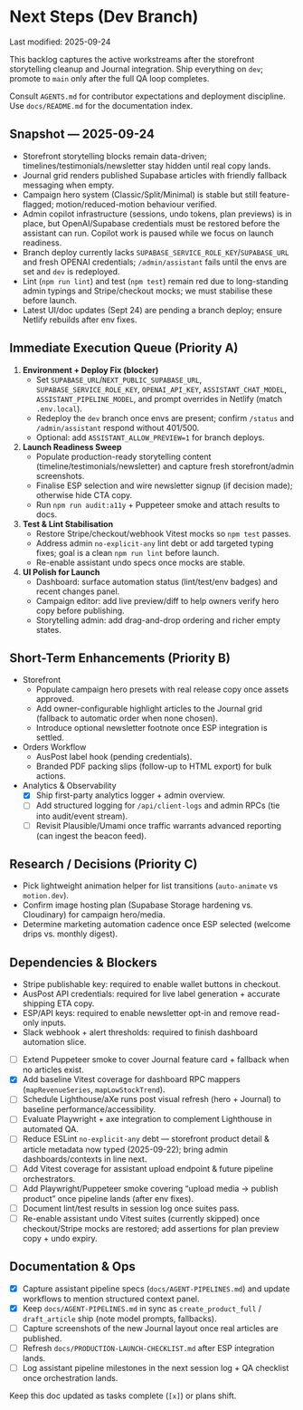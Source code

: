 # Next Steps (Dev Branch)

Last modified: 2025-09-24

This backlog captures the active workstreams after the storefront storytelling cleanup and Journal integration. Ship everything on `dev`; promote to `main` only after the full QA loop completes.

Consult `AGENTS.md` for contributor expectations and deployment discipline. Use `docs/README.md` for the documentation index.

## Snapshot — 2025-09-24
- Storefront storytelling blocks remain data-driven; timelines/testimonials/newsletter stay hidden until real copy lands.
- Journal grid renders published Supabase articles with friendly fallback messaging when empty.
- Campaign hero system (Classic/Split/Minimal) is stable but still feature-flagged; motion/reduced-motion behaviour verified.
- Admin copilot infrastructure (sessions, undo tokens, plan previews) is in place, but OpenAI/Supabase credentials must be restored before the assistant can run. Copilot work is paused while we focus on launch readiness.
- Branch deploy currently lacks `SUPABASE_SERVICE_ROLE_KEY`/`SUPABASE_URL` and fresh OPENAI credentials; `/admin/assistant` fails until the envs are set and `dev` is redeployed.
- Lint (`npm run lint`) and test (`npm test`) remain red due to long-standing admin typings and Stripe/checkout mocks; we must stabilise these before launch.
- Latest UI/doc updates (Sept 24) are pending a branch deploy; ensure Netlify rebuilds after env fixes.

## Immediate Execution Queue (Priority A)
1. **Environment + Deploy Fix (blocker)**
   - Set `SUPABASE_URL`/`NEXT_PUBLIC_SUPABASE_URL`, `SUPABASE_SERVICE_ROLE_KEY`, `OPENAI_API_KEY`, `ASSISTANT_CHAT_MODEL`, `ASSISTANT_PIPELINE_MODEL`, and prompt overrides in Netlify (match `.env.local`).
   - Redeploy the `dev` branch once envs are present; confirm `/status` and `/admin/assistant` respond without 401/500.
   - Optional: add `ASSISTANT_ALLOW_PREVIEW=1` for branch deploys.
2. **Launch Readiness Sweep**
   - Populate production-ready storytelling content (timeline/testimonials/newsletter) and capture fresh storefront/admin screenshots.
   - Finalise ESP selection and wire newsletter signup (if decision made); otherwise hide CTA copy.
   - Run `npm run audit:a11y` + Puppeteer smoke and attach results to docs.
3. **Test & Lint Stabilisation**
   - Restore Stripe/checkout/webhook Vitest mocks so `npm test` passes.
   - Address admin `no-explicit-any` lint debt or add targeted typing fixes; goal is a clean `npm run lint` before launch.
   - Re-enable assistant undo specs once mocks are stable.
4. **UI Polish for Launch**
   - Dashboard: surface automation status (lint/test/env badges) and recent changes panel.
   - Campaign editor: add live preview/diff to help owners verify hero copy before publishing.
   - Storytelling admin: add drag-and-drop ordering and richer empty states.

## Short-Term Enhancements (Priority B)
- Storefront
  - Populate campaign hero presets with real release copy once assets approved.
  - Add owner-configurable highlight articles to the Journal grid (fallback to automatic order when none chosen).
  - Introduce optional newsletter footnote once ESP integration is settled.
- Orders Workflow
  - AusPost label hook (pending credentials).
  - Branded PDF packing slips (follow-up to HTML export) for bulk actions.
- Analytics & Observability
  - [x] Ship first-party analytics logger + admin overview.
  - [ ] Add structured logging for `/api/client-logs` and admin RPCs (tie into audit/event stream).
  - [ ] Revisit Plausible/Umami once traffic warrants advanced reporting (can ingest the beacon feed).

## Research / Decisions (Priority C)
- Pick lightweight animation helper for list transitions (`auto-animate` vs `motion.dev`).
- Confirm image hosting plan (Supabase Storage hardening vs. Cloudinary) for campaign hero/media.
- Determine marketing automation cadence once ESP selected (welcome drips vs. monthly digest).

## Dependencies & Blockers
- Stripe publishable key: required to enable wallet buttons in checkout.
- AusPost API credentials: required for live label generation + accurate shipping ETA copy.
- ESP/API keys: required to enable newsletter opt-in and remove read-only inputs.
- Slack webhook + alert thresholds: required to finish dashboard automation slice.

- [ ] Extend Puppeteer smoke to cover Journal feature card + fallback when no articles exist.
- [x] Add baseline Vitest coverage for dashboard RPC mappers (`mapRevenueSeries`, `mapLowStockTrend`).
- [ ] Schedule Lighthouse/aXe runs post visual refresh (hero + Journal) to baseline performance/accessibility.
- [ ] Evaluate Playwright + axe integration to complement Lighthouse in automated QA.
- [ ] Reduce ESLint `no-explicit-any` debt — storefront product detail & article metadata now typed (2025-09-22); bring admin dashboards/contexts in line next.
- [ ] Add Vitest coverage for assistant upload endpoint & future pipeline orchestrators.
- [ ] Add Playwright/Puppeteer smoke covering “upload media → publish product” once pipeline lands (after env fixes).
- [ ] Document lint/test results in session log once suites pass.
- [ ] Re-enable assistant undo Vitest suites (currently skipped) once checkout/Stripe mocks are restored; add assertions for plan preview copy + undo expiry.

## Documentation & Ops
- [x] Capture assistant pipeline specs (`docs/AGENT-PIPELINES.md`) and update workflows to mention structured context panel.
- [x] Keep `docs/AGENT-PIPELINES.md` in sync as `create_product_full` / `draft_article` ship (note model prompts, fallbacks).
- [ ] Capture screenshots of the new Journal layout once real articles are published.
- [ ] Refresh `docs/PRODUCTION-LAUNCH-CHECKLIST.md` after ESP integration lands.
- [ ] Log assistant pipeline milestones in the next session log + QA checklist once orchestration lands.

Keep this doc updated as tasks complete (`[x]`) or plans shift.
